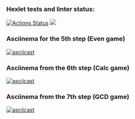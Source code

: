 ### Hexlet tests and linter status:
[![Actions Status](https://github.com/danikirillov/java-project-61/actions/workflows/hexlet-check.yml/badge.svg)](https://github.com/danikirillov/java-project-61/actions)
<a href="https://codeclimate.com/github/danikirillov/java-project-61/maintainability"><img src="https://api.codeclimate.com/v1/badges/6c36ae480bf518e554a2/maintainability" /></a>

### Asciinema for the 5th step (Even game)
[![asciicast](https://asciinema.org/a/p0REp8GqXF4CwRXXvmA4eKE0w.svg)](https://asciinema.org/a/p0REp8GqXF4CwRXXvmA4eKE0w)
### Asciinema from the 6th step (Calc game)
[![asciicast](https://asciinema.org/a/9tSeXM9xt9HOtPs4ZEsf4cJjf.svg)](https://asciinema.org/a/9tSeXM9xt9HOtPs4ZEsf4cJjf)
### Asciinema from the 7th step (GCD game)
[![asciicast](https://asciinema.org/a/fMRoBUk9N7tssDGZwNPU1HLoh.svg)](https://asciinema.org/a/fMRoBUk9N7tssDGZwNPU1HLoh)